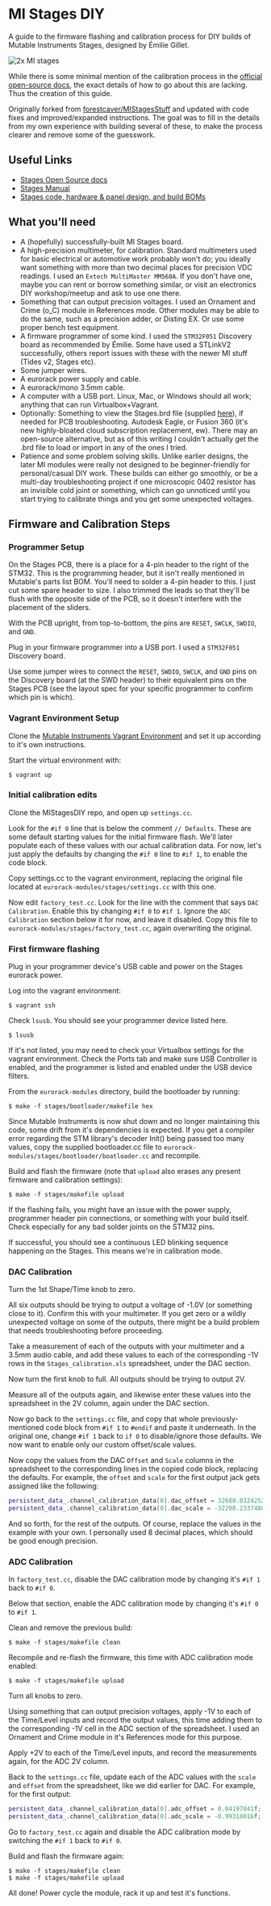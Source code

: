 # MI Stages DIY

A guide to the firmware flashing and calibration process for DIY builds of Mutable Instruments Stages,
designed by Émilie Gillet.

![2x MI stages](stages.jpg)

While there is some minimal mention of the calibration process in the [official open-source docs](https://pichenettes.github.io/mutable-instruments-documentation/modules/stages/open_source/#calibration),
the exact details of how to go about this are lacking. Thus the creation of this guide.

Originally forked from [forestcaver/MIStagesStuff](https://github.com/forestcaver/MIStagesStuff) and updated with code fixes and 
improved/expanded instructions. The goal was to fill in the details from my own experience with building several of these, to make 
the process clearer and remove some of the guesswork.


## Useful Links

- [Stages Open Source
  docs](https://pichenettes.github.io/mutable-instruments-documentation/modules/stages/open_source/#)
- [Stages Manual](https://pichenettes.github.io/mutable-instruments-documentation/modules/stages/)
- [Stages code, hardware & panel design, and build BOMs](https://github.com/pichenettes/eurorack/tree/master/stages)


## What you'll need

- A (hopefully) successfully-built MI Stages board.
- A high-precision multimeter, for calibration. Standard multimeters used for basic electrical or automotive work probably 
  won't do; you ideally want something with more than two decimal places for precision VDC readings. I used an 
  `Extech MultiMaster MM560A`. If you don't have one, maybe you can rent or borrow something similar, or visit an
  electronics DIY workshop/meetup and ask to use one there.
- Something that can output precision voltages. I used an Ornament and Crime (o_C) module in References mode. Other modules
  may be able to do the same, such as a precision adder, or Disting EX. Or use some proper bench test equipment.
- A firmware programmer of some kind. I used the `STM32F051` Discovery board as recommended by Émilie. Some have used 
  a STLinkV2 successfully, others report issues with these with the newer MI stuff (Tides v2, Stages etc).
- Some jumper wires.
- A eurorack power supply and cable.
- A eurorack/mono 3.5mm cable.
- A computer with a USB port. Linux, Mac, or Windows should all work; anything that can run Virtualbox+Vagrant.
- Optionally: Something to view the Stages.brd file (supplied [here](https://github.com/pichenettes/eurorack/tree/master/stages/hardware_design/pcb)), 
  if needed for PCB troubleshooting. Autodesk Eagle, or Fusion 360 (it's new highly-bloated cloud subscription replacement, ew). 
  There may an open-source alternative, but as of this writing I couldn't actually get the .brd file to load or import in any of the ones I tried.
- Patience and some problem solving skills. Unlike earlier designs, the later MI modules were really not designed to be beginner-friendly for 
  personal/casual DIY work. These builds can either go smoothly, or be a multi-day troubleshooting project if 
  one microscopic 0402 resistor has an invisible cold joint or something, which can go unnoticed until you start trying
  to calibrate things and you get some unexpected voltages.


## Firmware and Calibration Steps

### Programmer Setup

On the Stages PCB, there is a place for a 4-pin header to the right of the STM32. This is the programming header, but 
it isn't really mentioned in Mutable's parts list BOM. You'll need to solder a 4-pin header to this. I just cut some
spare header to size. I also trimmed the leads so that they'll be flush with the opposite side of the PCB, so it doesn't
interfere with the placement of the sliders.

With the PCB upright, from top-to-bottom, the pins are `RESET`, `SWCLK`, `SWDIO`, and `GND`.

Plug in your firmware programmer into a USB port. I used a `STM32F051` Discovery board.

Use some jumper wires to connect the `RESET`, `SWDIO`, `SWCLK`, and `GND` pins on the Discovery board (at the
SWD header) to their equivalent pins on the Stages PCB (see the layout spec for your specific programmer to confirm which 
pin is which).


### Vagrant Environment Setup

Clone the [Mutable Instruments Vagrant Environment](https://github.com/pichenettes/mutable-dev-environment) and set
it up according to it's own instructions. 

Start the virtual environment with: 

```console
$ vagrant up
```


### Initial calibration edits

Clone the MIStagesDIY repo, and open up `settings.cc`. 

Look for the `#if 0` line that is below the comment `// Defaults`. These are some default starting values for the initial 
firmware flash. We'll later populate each of these values with our actual calibration data. For now, let's just apply 
the defaults by changing the `#if 0` line to `#if 1`, to enable the code block.

Copy settings.cc to the vagrant environment, replacing the original file located at `eurorack-modules/stages/settings.cc` 
with this one.

Now edit `factory_test.cc`. Look for the line with the comment that says `DAC Calibration`. Enable this by changing
`#if 0` to `#if 1`. Ignore the `ADC Calibration` section below it for now, and leave it disabled. Copy this file to 
`eurorack-modules/stages/factory_test.cc`, again overwriting the original.


### First firmware flashing

Plug in your programmer device's USB cable and power on the Stages eurorack power.

Log into the vagrant environment: 

```console
$ vagrant ssh
```

Check `lsusb`. You should see your programmer device listed here. 

```console
$ lsusb
```

If it's not listed, you may need to check your Virtualbox settings for the vagrant environment. Check the Ports 
tab and make sure USB Controller is enabled, and the programmer is listed and enabled under the USB device filters.

From the `eurorack-modules` directory, build the bootloader by running: 

```console
$ make -f stages/bootloader/makefile hex
```

Since Mutable Instruments is now shut down and no longer maintaining this code, some drift from it's dependencies is expected. If you get a 
compiler error regarding the STM library's decoder Init() being passed too many values, copy the supplied bootloader.cc file to 
`eurorack-modules/stages/bootloader/boatloader.cc` and recompile.

Build and flash the firmware (note that `upload` also erases any present firmware and calibration settings): 

```console
$ make -f stages/makefile upload
```

If the flashing fails, you might have an issue with the power supply, programmer header pin connections, or 
something with your build itself. Check especially for any bad solder joints on the STM32 pins.

If successful, you should see a continuous LED blinking sequence happening on the Stages. This means we're in 
calibration mode.


### DAC Calibration

Turn the 1st Shape/Time knob to zero. 

All six outputs should be trying to output a voltage of -1.0V (or something close to it). Confirm this with your multimeter. 
If you get zero or a wildly unexpected voltage on some of the outputs, there might be a build problem that needs troubleshooting before proceeding.

Take a measurement of each of the outputs with your multimeter and a 3.5mm audio cable, and add these values to each of the 
corresponding -1V rows in the `Stages_calibration.xls` spreadsheet, under the DAC section.

Now turn the first knob to full. All outputs should be trying to output 2V.

Measure all of the outputs again, and likewise enter these values into the spreadsheet in the 2V column, again under
the DAC section.

Now go back to the `settings.cc` file, and copy that whole previously-mentioned code block from `#if 1` to `#endif` and
paste it underneath. In the original one, change `#if 1` back to `if 0` to disable/ignore those defaults. We now want to
enable only our custom offset/scale values.

Now copy the values from the DAC `Offset` and `Scale` columns in the spreadsheet to the corresponding lines in the copied
code block, replacing the defaults. For example, the `offset` and `scale` for the first output jack gets assigned like the
following:

```cpp
persistent_data_.channel_calibration_data[0].dac_offset = 32688.0324252f;
persistent_data_.channel_calibration_data[0].dac_scale = -32208.2337488f;
```

And so forth, for the rest of the outputs. Of course, replace the values in the example with your own. I personally used 8 
decimal places, which should be good enough precision.


### ADC Calibration

In `factory_test.cc`, disable the DAC calibration mode by changing it's `#if 1` back to `#if 0`.

Below that section, enable the ADC calibration mode by changing it's `#if 0` to `#if 1`.

Clean and remove the previous build: 

```console
$ make -f stages/makefile clean
```

Recompile and re-flash the firmware, this time with ADC calibration mode enabled:
```console
$ make -f stages/makefile upload
```

Turn all knobs to zero.

Using something that can output precision voltages, apply -1V to each of the Time/Level inputs and record the output
values, this time adding them to the corresponding -1V cell in the ADC section of the spreadsheet. I used an Ornament
and Crime module in it's References mode for this purpose.

Apply +2V to each of the Time/Level inputs, and record the measurements again, for the ADC 2V column.

Back to the `settings.cc` file, update each of the ADC values with the `scale` and `offset` from the spreadsheet, like
we did earlier for DAC. For example, for the first output:

```cpp
persistent_data_.channel_calibration_data[0].adc_offset = 0.04197841f;
persistent_data_.channel_calibration_data[0].adc_scale = -0.99318016f;
```

Go to `factory_test.cc` again and disable the ADC calibration mode by switching the `#if 1` back to `#if 0`.

Build and flash the firmware again: 

```console
$ make -f stages/makefile clean
$ make -f stages/makefile upload
```

All done! Power cycle the module, rack it up and test it's functions.

